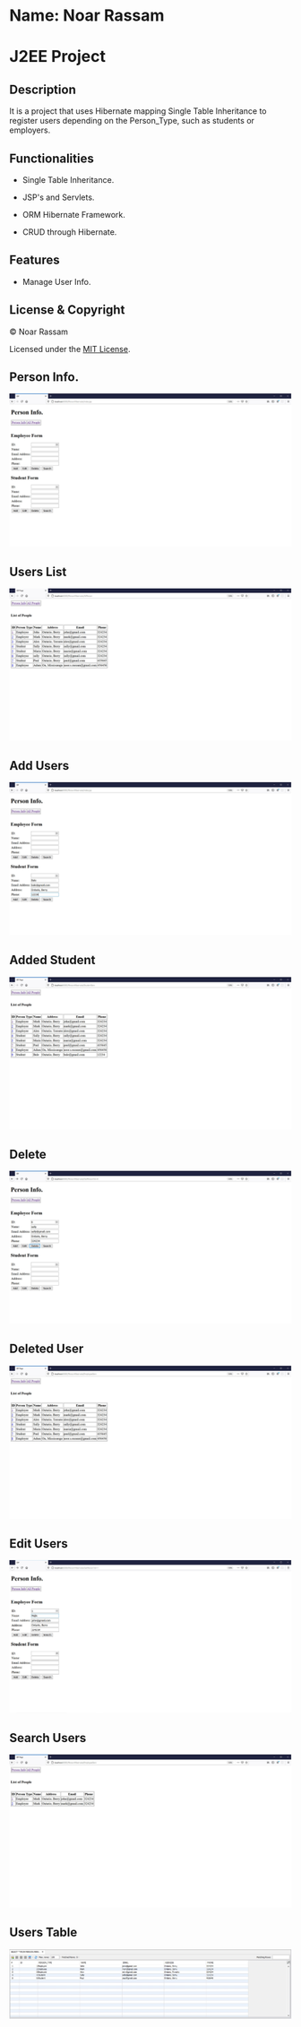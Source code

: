 # Name: Noar Rassam

# J2EE Project

## Description
It is a project that uses Hibernate mapping Single Table Inheritance to register users depending on the Person_Type, such as students or employers.

## Functionalities

* Single Table Inheritance.

* JSP's and Servlets.

* ORM Hibernate Framework.

* CRUD through Hibernate.

## Features
* Manage User Info.

## License & Copyright

© Noar Rassam

Licensed under the [MIT License](LICENSE).

## **Person Info.**

![![Person Info.]()](https://github.com/noarrassam/Hibernate-mapping-Single-Table-Inheritance/blob/master/test/images/1.JPG)

## **Users List**

![![User Lists]()](https://github.com/noarrassam/Hibernate-mapping-Single-Table-Inheritance/blob/master/test/images/2.JPG)

## **Add Users**

![![Add User]()](https://github.com/noarrassam/Hibernate-mapping-Single-Table-Inheritance/blob/master/test/images/Add.JPG)

## **Added Student**

![![Added Student]()](https://github.com/noarrassam/Hibernate-mapping-Single-Table-Inheritance/blob/master/test/images/AddStud.JPG)

## **Delete**

![![Delete]()](https://github.com/noarrassam/Hibernate-mapping-Single-Table-Inheritance/blob/master/test/images/Delete.JPG)

## **Deleted User**

![![Deleted User]()](https://github.com/noarrassam/Hibernate-mapping-Single-Table-Inheritance/blob/master/test/images/Deleted.JPG)

## **Edit Users**

![![User Edit]()](https://github.com/noarrassam/Hibernate-mapping-Single-Table-Inheritance/blob/master/test/images/Edit.JPG)

## **Search Users**

![![Search User]()](https://github.com/noarrassam/Hibernate-mapping-Single-Table-Inheritance/blob/master/test/images/SearchByName.JPG)

## **Users Table**

![![Users Table]()](https://github.com/noarrassam/Hibernate-mapping-Single-Table-Inheritance/blob/master/test/images/Table.JPG)